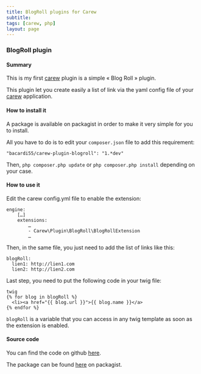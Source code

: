 ```yaml
---
title: BlogRoll plugins for Carew
subtitle:
tags: [carew, php]
layout: page
---
```


### BlogRoll plugin

#### Summary
This is my first [carew](http://carew.github.io/) plugin is a simple « Blog Roll » plugin.

This plugin let you create easily a list of link via the yaml config file of your [carew](http://carew.github.io) application.

#### How to install it

A package is available on packagist in order to make it very simple for you to install.

All you have to do is to edit your `composer.json` file to add this requirement:

    "bacardi55/carew-plugin-blogroll": "1.*dev"

Then, `php composer.php update` or `php composer.php install` depending on your case.

#### How to use it

Edit the carew config.yml file to enable the extension:

    engine:
        […]
        extensions:
            …
            - Carew\Plugin\BlogRoll\BlogRollExtension
            …


Then, in the same file, you just need to add the list of links like this:

    blogRoll:
      lien1: http://lien1.com
      lien2: http://lien2.com


Last step, you need to put the following code in your twig file:

    twig
    {% for blog in blogRoll %}
      <li><a href="{{ blog.url }}">{{ blog.name }}</a>
    {% endfor %}

`blogRoll` is a variable that you can access in any twig template as soon as the extension is enabled.

#### Source code

You can find the code on github [here](https://github.com/bacardi55/carew-plugin-blogroll).

The package can be found [here](https://packagist.org/packages/bacardi55/carew-plugin-blogroll) on packagist.
